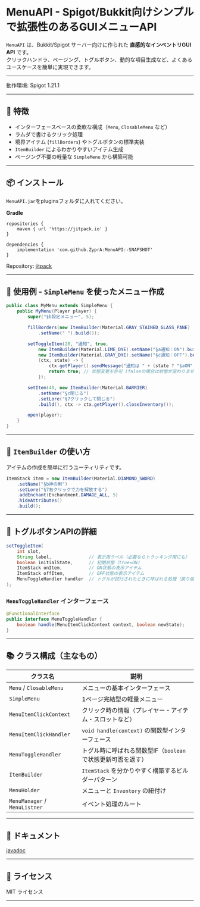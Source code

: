 
# MenuAPI - Spigot/Bukkit向けシンプルで拡張性のあるGUIメニューAPI

`MenuAPI` は、Bukkit/Spigot サーバー向けに作られた **直感的なインベントリGUI API** です。  
クリックハンドラ、ページング、トグルボタン、動的な項目生成など、よくあるユースケースを簡単に実現できます。

---

動作環境: Spigot 1.21.1

---

## 🚀 特徴

- インターフェースベースの柔軟な構成（`Menu`, `ClosableMenu` など）
- ラムダで書けるクリック処理
- 境界アイテム (`fillBorders`) やトグルボタンの標準実装
- `ItemBuilder` によるわかりやすいアイテム生成
- ページング不要の軽量な `SimpleMenu` から構築可能

---

## 📦 インストール

`MenuAPI.jar`をpluginsフォルダに入れてください。

**Gradle**
```
repositories {
	maven { url 'https://jitpack.io' }
}

dependencies {
	implementation 'com.github.ZyprA:MenuAPI:-SNAPSHOT'
}
```

Repository: [jitpack](https://jitpack.io/#ZyprA/MenuAPI/)

---

## 🧪 使用例 - `SimpleMenu` を使ったメニュー作成

```java
public class MyMenu extends SimpleMenu {
    public MyMenu(Player player) {
        super("§b設定メニュー", 5);

        fillBorders(new ItemBuilder(Material.GRAY_STAINED_GLASS_PANE)
            .setName(" ").build());

        setToggleItem(20, "通知", true,
            new ItemBuilder(Material.LIME_DYE).setName("§a通知：ON").build(),
            new ItemBuilder(Material.GRAY_DYE).setName("§c通知：OFF").build(),
            (ctx, state) -> {
                ctx.getPlayer().sendMessage("通知は " + (state ? "§aON" : "§cOFF"));
                return true; // 状態変更を許可 (falseの場合は状態が変わりません)
            });

        setItem(40, new ItemBuilder(Material.BARRIER)
            .setName("§c閉じる")
            .setLore("§7クリックして閉じる")
            .build(), ctx -> ctx.getPlayer().closeInventory());

        open(player);
    }
}
```

---

## 🧱 `ItemBuilder` の使い方

アイテムの作成を簡単に行うユーティリティです。

```java
ItemStack item = new ItemBuilder(Material.DIAMOND_SWORD)
    .setName("§b神の剣")
    .setLore("§7右クリックで力を解放する")
    .addEnchant(Enchantment.DAMAGE_ALL, 5)
    .hideAttributes()
    .build();
```

---

## 🔄 トグルボタンAPIの詳細

```java
setToggleItem(
    int slot,
    String label,              // 表示用ラベル（必要ならトラッキング用にも）
    boolean initialState,      // 初期状態（true=ON）
    ItemStack onItem,          // ON状態の表示アイテム
    ItemStack offItem,         // OFF状態の表示アイテム
    MenuToggleHandler handler  // トグルが試行されたときに呼ばれる処理（戻り値が true なら反映）
);
```

### `MenuToggleHandler` インターフェース

```java
@FunctionalInterface
public interface MenuToggleHandler {
    boolean handle(MenuItemClickContext context, boolean newState);
}
```

---

## 📚 クラス構成（主なもの）

| クラス名 | 説明 |
|----------|------|
| `Menu` / `ClosableMenu` | メニューの基本インターフェース |
| `SimpleMenu` | 1ページ完結型の軽量メニュー |
| `MenuItemClickContext` | クリック時の情報（プレイヤー・アイテム・スロットなど） |
| `MenuItemClickHandler` | `void handle(context)` の関数型インターフェース |
| `MenuToggleHandler` | トグル時に呼ばれる関数型IF（`boolean` で状態更新可否を返す） |
| `ItemBuilder` | `ItemStack` を分かりやすく構築するビルダーパターン |
| `MenuHolder` | メニューと `Inventory` の紐付け |
| `MenuManager` / `MenuListner` | イベント処理のルート |


---

## 🧠 ドキュメント  
[javadoc](https://zypra.github.io/MenuAPI/)  

---

## 📄 ライセンス

MIT ライセンス

---
